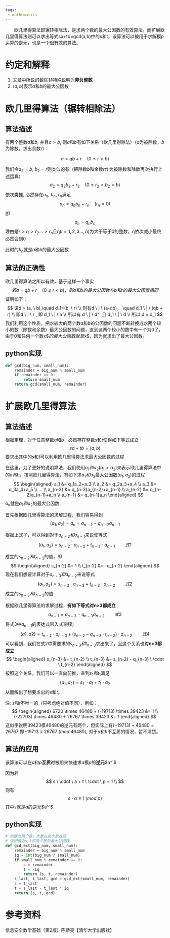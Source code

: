 ```yaml
---
tags:
 - mathematics
---
```


&emsp;&emsp;欧几里得算法即辗转相除法，是求两个数的最大公因数的有效算法。而扩展欧几里得算法则可以求出等式sa+tb=gcd(a,b)中的s和t，该算法可以被用于求解模p运算的逆元，也是一个很有效的算法。

# 约定和解释

1. 文章中所说的数除非特殊说明为**非负整数**
2. $(a,b)$表示$a$和$b$的最大公因数



# 欧几里得算法（辗转相除法）

## 算法描述

有两个整数$a$和$b$, 并且$a > b$, 则$a$和$b$有如下关系（欧几里得除法）（$a$为被除数，$b$为除数，求出余数$r$）：

$$
a=qb+r \quad (0 \leq r < b)
$$

我们令$a_2=b, \ b_2=r$则类似的有（把除数$b$和余数$r$作为被除数和除数再次执行上述运算）
$$
a_2=q_2 b_2 + r_2 \quad (0 \leq r_2 < b_2 < b)
$$
依次类推, 必然存在$a_n, \ b_n, \ r_n$满足
$$
a_n = q_n b_n + r_n \quad (r_n = 0)
$$
即
$$
a_n = q_n b_n
$$
理由是$r > r_1 > r_2...>r_n$且$r_i  (i = 1,2,3...,n)$为大于等于0的整数，$r_i$依次减小最终必然会到0

此时的$b_n$就是$a$和$b$的最大公因数

## 算法的正确性

欧几里得算法之所以有效，基于这样一个事实
$$
若a=qb+r \quad (0 \leq r < b)，则a和b的最大公因数与b和r的最大公因素相同
$$
证明如下：
$$
设d = (a, \ b),\quad d_1=(b, \ r) \\
则有d \ | \ (a-qb)， \quad d_1 \ | \ (qb + r) \\
即d \ | \ r ,  即 d_1 \ | \ a \\
所以有 d \ | \ d^` 且 d_1 \ | \ d \\
所以 d = d_1
$$
我们利用这个性质，把求较大的两个数$a$和$b$的公因数的问题不断转换成求两个较小的数（除数和余数）最大公因数的问题，直到这两个较小的数中有一个为0了，由于0和任何一个数x$$的最大公因数就是$x$，因为就求出了最大公因数。

## python实现

```python
def gcd(big_num, small_num):
    remainder = big_num % small_num
    if remainder == 0:
        return small_num
    return gcd(small_num, remainder)
```



# 扩展欧几里得算法

## 算法描述

根据定理，对于任意整数$a$和$b$，必然存在整数$s$和$t$使得如下等式成立
$$
sa+tb=(a,b)
$$
要求出其中的$s$和$t$可以利用欧几里得算法求最大公因数的过程

在这里，为了更好的说明算法，我们使用$a_1和a_2$$(a_1 > a_2)$来表示欧几里得算法中的$a和b$，按照欧几里得算法，有如下求$a_1和a_2$最大公因数$(a_1,a_2)$的过程
$$
\begin{aligned}
a_1 &= q_1a_2+a_3 \\
a_2 &= q_2a_3+a_4 \\
a_3 &= q_3a_4+a_5 \\
... \\
a_{n-3} &= q_{n-3}a_{n-2}+a_{n-1} \\
a_{n-2} &= q_{n-2}a_{n-1}+a_n \\
a_{n-1} &= q_{n-1}a_n
\end{aligned}
$$
$a_n$就是$a_1和a_2$的最大公因数

首先根据欧几里得算法的求解过程，我们容易得到
$$
(a_1,a_2) = a_n = a_{n-2} - q_{n-2}a_{n-1}
$$

根据上式子，可以得到对于$a_{n-2}和a_{n-1}$来说使等式
$$
(a_1, a_2) = s_{n-2} \  \cdot \ a_{n-2} + t_{n-2} \ \cdot \ a_{n-1} \qquad 式1
$$

成立的$s_{n-2}和t_{n-2}$的值，即
$$
\begin{aligned}
s_{n-2} &= 1 \\
t_{n-2} &= -q_{n-2}
\end{aligned}
$$
现在我们想要计算对于$a_{n-3}和a_{n-2}$来说等式
$$
(a_1, a_2) = s_{n-3} \  \cdot \ a_{n-3} + t_{n-3} \ \cdot \ a_{n-2} \qquad 式2
$$
成立的$s_{n-3}和t_{n-3}$的值

根据欧几里得算法的求解过程，**有如下等式对n>3都成立**
$$
a_{n-1} = a_{n-3} - q_{n-3}a_{n-2} \qquad 式3
$$
将式3中$a_{n-1}$的表达式带入式1得到
$$
(a1, a2) = t_{n-2} \ \cdot \ a_{n-3} + (s_{n-2}-q_{n-3} \cdot t_{n-2}) \ \cdot \ a_{n-2} \qquad 式4
$$
可以看到，我们在式2中需要求的$s_{n-3}和t_{n-3}$求出来了，且这个关系也**对n>3都成立**
$$
\begin{aligned}
s_{n-3} &= t_{n-2} \\
t_{n-3} &= s_{n-2} - q_{n-3} \ \cdot \  t_{n-2}
\end{aligned}
$$
按照这个关系，我们可以一直向前推，直到$s_1和t_1$满足
$$
(a_1,a_2)=s_1 \ \cdot a_1 + t_1 \ \cdot \ a_2
$$
从而解出了想要求出的$s$和$t$。

注:  $s$和$t$不唯一的（只考虑绝对值不同），例如：
$$
\begin{aligned}
6720 \times 46480 + (-19713) \times 39423 &= 1 \\
(-22703) \times 46480 + 26767 \times 39423 &= 1
\end{aligned}
$$
这似乎说明39423模46480的逆元有两个，但实际上有$(-19713) + 46480 = 26767$
即$-19713 \equiv 26767  \ (mod \ 46480)$, 对于$a$和$b$不互质的情况，暂不清楚。

## 算法的应用

该算法可以在$a$和$p$**互质**时被用来快速求$a$模$p$的**逆元**$a^`$

因为若
$$
s \ \cdot \ a + t \ \cdot \ p = 1 \\
$$
则有
$$
s \ \cdot \ a \equiv 1 \ (mod \ p)
$$
其中$s$就是$a$的逆元$a^`$

## python实现

```python
# 参数为两个数，大数在前小数在后
# 返回值为s,t和两个数的最大公因数
def gcd_ext(big_num, small_num):
    remainder = big_num % small_num
    iq = int(big_num / small_num)
    if small_num % remainder == 0:
        s = remainder
        t = -iq
        return (s, t, remainder)
    s_last, t_last, gcd = gcd_ext(small_num, remainder)
    s = t_last
    t = s_last - t_last * iq
    return (s, t, gcd)
```

# 参考资料

信息安全数学基础（第2版）陈恭亮【清华大学出版社】

